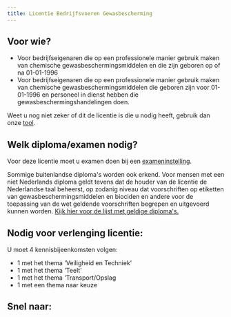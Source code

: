 ```yaml
---
title: Licentie Bedrijfsvoeren Gewasbescherming
---
```

## Voor wie?

* Voor bedrijfseigenaren die op een professionele manier gebruik maken van chemische gewasbeschermingsmiddelen en die zijn geboren op of na 01-01-1996
* Voor bedrijfseigenaren die op een professionele manier gebruik maken van chemische gewasbeschermingsmiddelen die geboren zijn voor 01-01-1996 en personeel in dienst hebben die gewasbeschermingshandelingen doen.

Weet u nog niet zeker of dit de licentie is die u nodig heeft, gebruik dan onze [tool](/licenties/welke-licentie-heb-ik-nodig).

## Welk diploma/examen nodig?

Voor deze licentie moet u examen doen bij een [exameninstelling](/wat-wij-doen/exameninstellingen). 

Sommige buitenlandse diploma's worden ook erkend.  Voor mensen met een niet Nederlands diploma geldt tevens dat de houder van de licentie de Nederlandse taal beheerst, op zodanig niveau dat voorschriften op etiketten van gewasbeschermingsmiddelen en biociden en andere voor de toepassing van de wet geldende voorschriften begrepen en uitgevoerd kunnen worden. [Kijk hier voor de lijst met geldige diploma's.](/licenties/licentie-aanvragen/ik-heb-een-buitenlands-diploma)

## Nodig voor verlenging licentie:

U moet 4 kennisbijeenkomsten volgen:

* 1 met het thema 'Veiligheid en Techniek' 
* 1 met het thema 'Teelt'
* 1 met het thema 'Transport/Opslag
* 1 met een thema naar keuze

## Snel naar:
